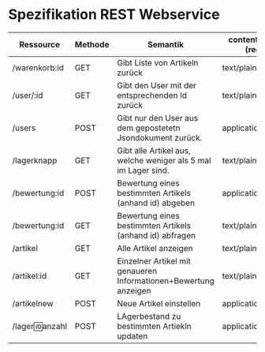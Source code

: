 

# Spezifikation REST Webservice


| Ressource        | Methode | Semantik                                                         | content-type (req) | content-type(res)|
|------------------|---------|------------------------------------------------------------------|--------------------|------------------|
| /warenkorb:id    | GET     | Gibt Liste von Artikeln zurück                                   | text/plain         | applicaton/JSON  |
| /user/:id        | GET     | Gibt den User mit der entsprechenden Id zurück                   | text/plain         | application/JSON |
| /users           | POST    | Gibt nur den User aus dem gepostetetn Jsondokument zurück.       | application/json   | text/plain       |
| /lagerknapp      | GET     | Gibt alle Artikel aus, welche weniger als 5 mal im Lager sind.   | text/plain         | application/JSON |
| /bewertung:id    | POST    | Bewertung eines bestimmten Artikels (anhand id) abgeben          | application/JSON   | text/plain       |
| /bewertung:id    | GET     | Bewertung eines bestimmten Artikels (anhand id) abfragen         | text/plain         | text/plain       |
| /artikel         | GET     | Alle Artikel anzeigen                                            | text/plain         | application/JSON |
| /artikel:id      | GET     | Einzelner Artikel mit genaueren Informationen+Bewertung anzeigen | text/plain         | application/JSON |
| /artikelnew      | POST    | Neue Artikel einstellen                                          | application/JSON   | text/plain       |
| /lager:id:anzahl | POST    | LAgerbestand zu bestimmten Artiekln updaten                      | application/JSON   | text/plain       |

